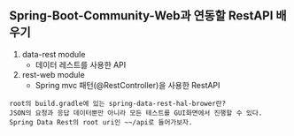 Spring-Boot-Community-Web과 연동할 RestAPI 배우기
---
1. data-rest module
    + 데이터 레스트를 사용한 API
2. rest-web module
    + Spring mvc 패턴(@RestController)을 사용한 RestAPI

~~~
root의 build.gradle에 있는 spring-data-rest-hal-brower란?
JSON의 요청과 응답 데이터뿐만 아니라 모든 테스트를 GUI화면에서 진행할 수 있다.
Spring Data Rest의 root uri인 ~~/api로 들어가보자.
~~~
